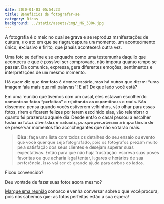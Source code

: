 ```yaml
---
date: 2020-01-03 05:54:23
title: Benefícios de fotografar-se
category: Dicas
background: ../static/assets/img/_MG_3806.jpg
---
```


A fotografia é o meio no qual se grava e se reproduz manifestações de cultura, é o ato em que se flagra/captura um momento, um acontecimento único, exclusivo e finito, que jamais acontecerá outra vez.

Uma foto se define e se enquadra como uma testemunha daquilo que aconteceu e que é possível ser comprovado, não importa quanto tempo se passar. Ela comunica, expressa, gera diferentes emoções, sentimentos e interpretações de um mesmo momento.

Há quem diz que tirar foto é desnecessário, mas há outros que dizem: “uma imagem fala mais que mil palavras”! E aí? De que lado você está?

Em uma reunião que tivemos com um casal, eles estavam escolhendo somente as fotos “perfeitas” e rejeitando as espontâneas e reais. Nós dissemos: pensa quando vocês estiverem velhinhos, vão olhar para essas fotos, rirem e ficarem felizes por terem escolhido elas, vão relembrar o quanto foi prazeroso aquele dia. Desde então o casal passou a escolher todas as fotos divertidas e naturais, porque perceberam a importância de se preservar momentos tão aconchegantes que não voltarão mais.

> **Dica**: faça uma lista com todos os detalhes do seu ensaio ou evento que você quer que seja fotografado, pois os fotógrafos prezam muito pela satisfação dos seus clientes e desejam superar suas expectativas. Então para que não haja frustração, escreva suas poses favoritas ou que acharia legal tentar, lugares e horários de sua preferência, isso vai ser de grande ajuda para ambos os lados.

Ficou convencido?

Deu vontade de fazer suas fotos agora mesmo?

[Marque uma reunião](https://guielu.com.br/contato) conosco e venha conversar sobre o que você procura, pois nós sabemos que: as fotos perfeitas estão á sua espera!
